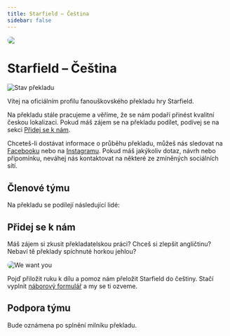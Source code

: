 ```yaml
---
title: Starfield – Čeština
sidebar: false
---
```

<script setup lang="ts">
const people = {
  lead: [
    { name: "Palko", role: "Vedení projektu"}
  ],
  l10n: [
    { name: "AXEcz", role: "Překlad"},
    { name: "gallonwwalker", role: "Překlad"},
    { name: "Honza", role: "Překlad"},
    { name: "ItzDandaaa", role: "Překlad"},
    { name: "Kristýna", role: "Překlad"},
    { name: "nesuprachy", role: "Překlad"},
    { name: "Spid3rCZ", role: "Překlad"},
    { name: "Tomiket", role: "Překlad"},
    { name: "Widl_CZ", role: "Překlad"},
    { name: "TheBJ", role: "Korektura"},
  ],
  support: [
    { name: "Flu", role: "Technika, fonty"},
    { name: "Luc2as", role: "Grafika"},
    { name: "Paras", role: "PR"},
  ],
  partners: [
    { name: "ArcadeBulls", role: "Mediální partner"}
  ]
};
</script>

<div style="border-radius: 16px; overflow: hidden; margin-bottom: 16px;">
  <img src="/banner.jpg">
</div>

# Starfield – Čeština

<img src="https://weblate.prekladyher.eu/widget/starfield/starfield/cs/svg-badge.svg" alt="Stav překladu">

Vítej na oficiálním profilu fanouškovského překladu hry Starfield.

Na překladu stále pracujeme a věříme, že se nám podaří přinést kvalitní českou lokalizaci. Pokud máš zájem se na překladu podílet, podívej se na sekci [Přidej se k nám](#pridej-se-k-nam).

Chceteš-li dostávat informace o průběhu překladu, můžeš nás sledovat na [Facebooku](https://www.facebook.com/profile.php?id=61556872838453) nebo na [Instagramu](https://www.instagram.com/starfield.cestina/). Pokud máš jakýkoliv dotaz, návrh nebo připomínku, neváhej nás kontaktovat na některé ze zmíněných sociálních sítí.


## Členové týmu

Na překladu se podílejí následující lidé:

<PTeamMembers :members="people.lead" />

<PTeamMembers :members="people.l10n" />

<PTeamMembers :members="people.support" />

<PTeamMembers :members="people.partners" />


## Přidej se k nám

Máš zájem si zkusit překladatelskou práci? Chceš si zlepšit angličtinu? Nebaví tě překlady spíchnuté horkou jehlou?

<img src="/we-want-you.jpg" alt="We want you" style="border-radius: 16px; max-width: 200px; margin: 0 auto;">

Pojď přiložit ruku k dílu a pomoz nám přeložit Starfield do češtiny. Stačí vyplnit [náborový formulář](https://forms.gle/u8Br18iB89UpXM9N8) a my se ti ozveme.


## Podpora týmu

Bude oznámena po splnění milníku překladu.
